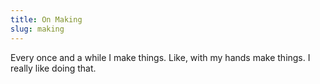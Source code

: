 ```yaml
---
title: On Making
slug: making
---
```

Every once and a while I make things. Like, with my hands make things. I really like doing that.
